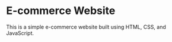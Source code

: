 <h1>E-commerce Website</h1>
        <p>This is a simple e-commerce website built using HTML, CSS, and JavaScript.</p>
